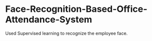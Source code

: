 # Face-Recognition-Based-Office-Attendance-System
Used Supervised learning to recognize the employee face.
